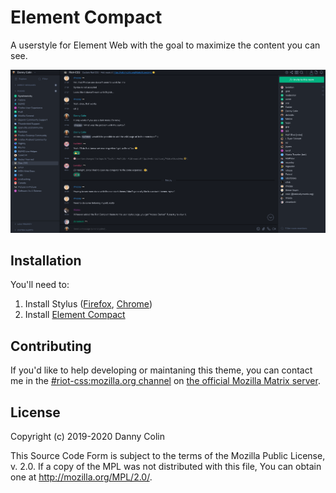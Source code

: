 # Element Compact

A userstyle for Element Web with the goal to maximize the content you can see.

[![Screenshot of the theme](screenshot.png)][screenshot]

## Installation

You'll need to:

1. Install Stylus ([Firefox][stylus-ff], [Chrome][stylus-cr])
1. Install [Element Compact][install-github]

<!--
You can also [install this theme from UserStyle.org][install-userstyle].
-->

## Contributing

If you'd like to help developing or maintaning this theme, you can contact me in
the [#riot-css:mozilla.org channel][riot-css] on
[the official Mozilla Matrix server][mozilla-matrix].

## License

Copyright (c) 2019-2020 Danny Colin

This Source Code Form is subject to the terms of the Mozilla Public License,
v. 2.0. If a copy of the MPL was not distributed with this file, You can obtain
one at http://mozilla.org/MPL/2.0/.

[install-github]: https://raw.githubusercontent.com/dannycolin/element-compact/master/element-compact.user.css
[install-userstyle]: https://userstyle.org
[mozilla-matrix]: https://chat.mozilla.org
[screenshot]: https://raw.githubusercontent.com/dannycolin/riot-compact/master/screenshot.png
[stylus-cr]: https://chrome.google.com/webstore/detail/stylus-beta/apmmpaebfobifelkijhaljbmpcgbjbdo
[stylus-ff]: https://addons.mozilla.org/en-US/firefox/addon/styl-us/
[riot-css]: https://matrix.to/#/!lBPRDCcyNCozZeDGbX:mozilla.org?via=mozilla.org
